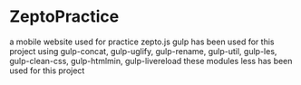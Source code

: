 # ZeptoPractice
a mobile website used for practice zepto.js
gulp has been used for this project
using gulp-concat, gulp-uglify, gulp-rename, gulp-util, gulp-les, gulp-clean-css, gulp-htmlmin, gulp-livereload these modules
less has been used for this project
